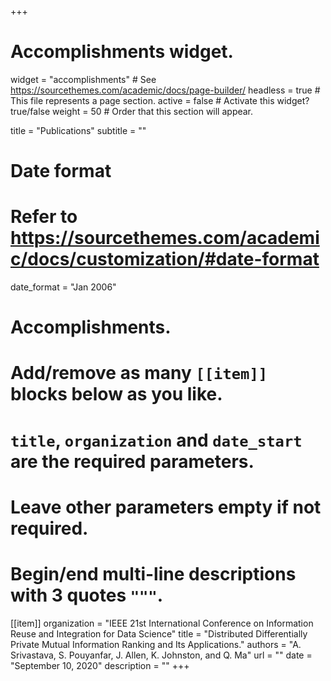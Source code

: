 +++
# Accomplishments widget.
widget = "accomplishments"  # See https://sourcethemes.com/academic/docs/page-builder/
headless = true  # This file represents a page section.
active = false  # Activate this widget? true/false
weight = 50  # Order that this section will appear.

title = "Publications"
subtitle = ""

# Date format
#   Refer to https://sourcethemes.com/academic/docs/customization/#date-format
 date_format = "Jan 2006"

# Accomplishments.
#   Add/remove as many `[[item]]` blocks below as you like.
#   `title`, `organization` and `date_start` are the required parameters.
#   Leave other parameters empty if not required.
#   Begin/end multi-line descriptions with 3 quotes `"""`.
  
 [[item]]
  organization = "IEEE 21st International Conference on Information Reuse and Integration for Data Science"
  title = "Distributed Differentially Private Mutual Information Ranking and Its Applications."
  authors = "A. Srivastava, S. Pouyanfar, J. Allen, K. Johnston, and Q. Ma"
  url = ""
  date = "September 10, 2020"
  description = "" 
+++

